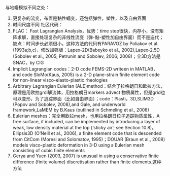 与地幔模拟不同之处：
1. 更复杂的流变，布置是黏性蠕变，还包括弹性，塑性，以及自由界面
2. 时间尺度不同
社区代码：
1. FLAC： Fast Lagrangian Analysis，优势：time step很快，内存小，没有矩阵求解，直接处理复杂的非线性流变（弹-黏-塑性加自由界面）而不是迭代；缺点：时间步长必须很小。这种方法的代码有PARAVOZ by Poliakov et al. (1993a;b,c)，修改加强版：Lapex-2D(Babeyko et al., 2002),Lapex-2.5D (Sobolev et al., 2005; Petrunin and Sobolev, 2006; 2008)；全3D方法是SNAC，by CIG
2. Implicit Lagrangian codes：2-D code FEMS-2D writeen in MATLAB， and code SloMo(Kaus, 2005) is a 2-D plane-strain finite element code for non-linear visco-elasto-plastic rheologies
3. Arbitrary Lagrangian Eulerian (ALE)method：结合了拉格朗日和欧拉方法，原理是用欧拉grdi解流体，用拉格朗日markers advect 物质属性，但是grid也可以变形，为了追踪界面（比如自由界面）；code：Plasti，3D,SLIM3D (Popov and Sobolev, 2008),and Gale, and underworld framework,LaMEM by B.Kaus (outlined in Schmeling et al., 2008)
4. Eulerian meshes：完全用欧拉mesh，也用拉格朗日粒子追踪物质属性，A free surface, if included, can be implemented by introducing a layer of weak, low density material at the top (‘sticky air’; see Section 10.8)。Ellipsis3D (O’Neill et al., 2006), a finite element code that is descended from CitCom (Moresi and Solomatov, 1995)；DOUAR (Braun et al., 2008) models visco-plastic deformation in 3-D using a Eulerian mesh consisting of cubic finite elements
5. Gerya and Yuen (2003, 2007) is unusual in using a conservative finite
difference (finite volume) discretisation rather than finite elements.这种方法